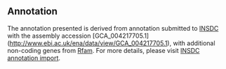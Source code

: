 
Annotation
----------

The annotation presented is derived from annotation submitted to
[INSDC](http://www.insdc.org) with the assembly accession [GCA\_004217705.1]
(http://www.ebi.ac.uk/ena/data/view/GCA_004217705.1),
with additional non-coding genes from
[Rfam](http://rfam.xfam.org/). For more details, please visit [INSDC
annotation import](http://ensemblgenomes.org/info/data/insdc_annotation).
